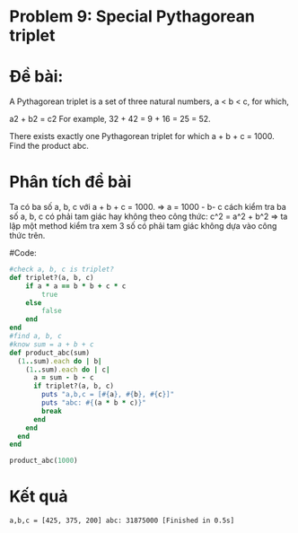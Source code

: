 # Problem 9: Special Pythagorean triplet

# Đề bài: 
A Pythagorean triplet is a set of three natural numbers, a < b < c, for which,

a2 + b2 = c2
For example, 32 + 42 = 9 + 16 = 25 = 52.

There exists exactly one Pythagorean triplet for which a + b + c = 1000.
Find the product abc.

# Phân tích đề bài
Ta có ba số  a, b, c với a + b + c = 1000. => a = 1000 - b- c
cách kiểm tra ba số a, b, c có phải tam giác hay không theo công thức: c^2 = a^2 + b^2 => ta lập một method kiểm tra xem 3 số có phải tam giác không dựa vào công thức trên.

#Code: 
```ruby 
#check a, b, c is triplet?
def triplet?(a, b, c)
	if a * a == b * b + c * c
		true
	else
		false
	end
end
#find a, b, c
#know sum = a + b + c
def product_abc(sum)
  (1..sum).each do | b|
	(1..sum).each do | c|
	  a = sum - b - c
	  if triplet?(a, b, c)
	  	puts "a,b,c = [#{a}, #{b}, #{c}]"
		puts "abc: #{(a * b * c)}"
		break
	  end
	end
  end
end

product_abc(1000)
```
# Kết quả
`a,b,c = [425, 375, 200]
abc: 31875000
[Finished in 0.5s]
`
